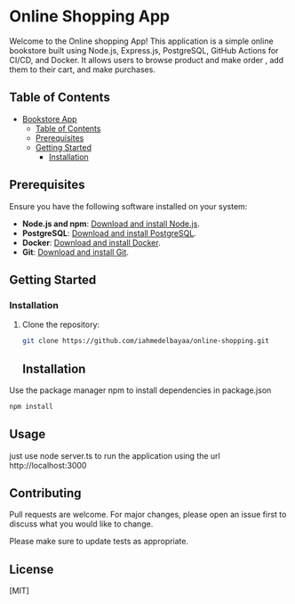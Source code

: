 # Online Shopping App

Welcome to the Online shopping App! This application is a simple online bookstore built using Node.js, Express.js, PostgreSQL, GitHub Actions for CI/CD, and Docker. It allows users to browse product and make order , add them to their cart, and make purchases.

## Table of Contents

- [Bookstore App](#bookstore-app)
  - [Table of Contents](#table-of-contents)
  - [Prerequisites](#prerequisites)
  - [Getting Started](#getting-started)
    - [Installation](#installation)

## Prerequisites

Ensure you have the following software installed on your system:

- **Node.js and npm**: [Download and install Node.js](https://nodejs.org/).
- **PostgreSQL**: [Download and install PostgreSQL](https://www.postgresql.org/).
- **Docker**: [Download and install Docker](https://www.docker.com/).
- **Git**: [Download and install Git](https://git-scm.com/).

## Getting Started

### Installation

1. Clone the repository:

   ```bash
   git clone https://github.com/iahmedelbayaa/online-shopping.git
   ```

   ## Installation

Use the package manager npm to install dependencies in package.json 
```bash
npm install
```

## Usage

just use node server.ts to run the application using the url http://localhost:3000

## Contributing
Pull requests are welcome. For major changes, please open an issue first to discuss what you would like to change.

Please make sure to update tests as appropriate.

## License
[MIT]
